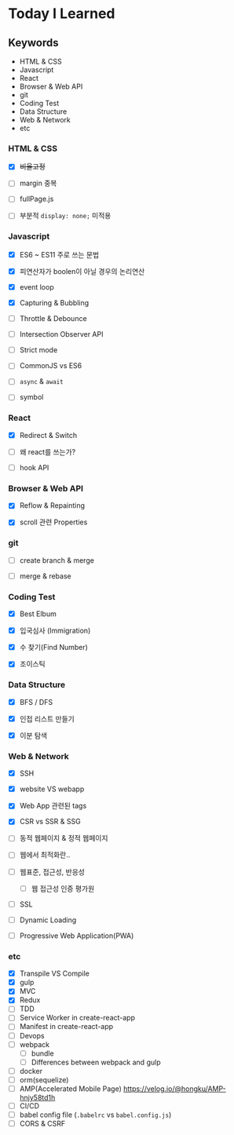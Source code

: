 # Today I Learned





## Keywords

- HTML & CSS
- Javascript
- React
- Browser & Web API
- git
- Coding Test
- Data Structure
- Web & Network
- etc





### HTML & CSS

- [x] ~~비율고정~~
- [ ] margin 중복
- [ ] fullPage.js
- [ ] 부분적 `display: none;` 미적용



### Javascript

- [x] ES6 ~ ES11 주로 쓰는 문법
- [x] 피연산자가 boolen이 아닐 경우의 논리연산
- [x] event loop
- [x] Capturing & Bubbling
- [ ] Throttle & Debounce
- [ ] Intersection Observer API
- [ ] Strict mode
- [ ] CommonJS vs ES6
- [ ] `async` & `await`
- [ ] symbol



### React

- [x] Redirect & Switch
- [ ] 왜 react를 쓰는가?
- [ ] hook API



### Browser & Web API

- [x] Reflow & Repainting
- [x] scroll 관련 Properties



### git

- [ ] create branch & merge
- [ ] merge & rebase



### Coding Test

- [x] Best Elbum
- [x] 입국심사 (Immigration)
- [x] 수 찾기(Find Number)
- [x] 조이스틱



### Data Structure

- [x] BFS / DFS
- [x] 인접 리스트 만들기
- [x] 이분 탐색



### Web & Network

- [x] SSH
- [x] website VS webapp
- [x] Web App 관련된 tags
- [x] CSR vs SSR & SSG
- [ ] 동적 웹페이지 & 정적 웹페이지
- [ ] 웹에서 최적화란..
- [ ] 웹표준, 접근성, 반응성
  - [ ] 웹 접근성 인증 평가원
- [ ] SSL
- [ ] Dynamic Loading
- [ ] Progressive Web Application(PWA)



### etc

- [x] Transpile VS Compile
- [x] gulp
- [x] MVC
- [x] Redux
- [ ] TDD
- [ ] Service Worker in create-react-app
- [ ] Manifest in create-react-app
- [ ] Devops
- [ ] webpack
  - [ ] bundle
  - [ ] Differences between webpack and gulp
- [ ] docker
- [ ] orm(sequelize)
- [ ] AMP(Accelerated Mobile Page)
      https://velog.io/@hongku/AMP-hnjy58td1h
- [ ] CI/CD
- [ ] babel config file
      (`.babelrc` vs `babel.config.js`)
- [ ] CORS & CSRF
